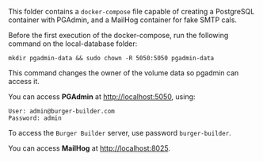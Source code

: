 This folder contains a `docker-compose` file capable of creating a PostgreSQL container with PGAdmin, and a MailHog
container for fake SMTP cals.

Before the first execution of the docker-compose, run the following command on the local-database folder:

`mkdir pgadmin-data && sudo chown -R 5050:5050 pgadmin-data`

This command changes the owner of the volume data so pgadmin can access it.

You can access **PGAdmin** at [http://localhost:5050](http://localhost:5050), using:

```
User: admin@burger-builder.com
Password: admin
```

To access the `Burger Builder` server, use password `burger-builder`.

You can access **MailHog** at [http://localhost:8025](http://localhost:8025).

